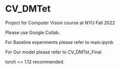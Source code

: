 # CV_DMTet
Project for Computer Vision course at NYU Fall 2022

Please use Google Collab.

For Baseline experiments please refer to main.ipynb

For Our model please refer to CV_DMTet_Final

torch == 1.12 recommended. 

